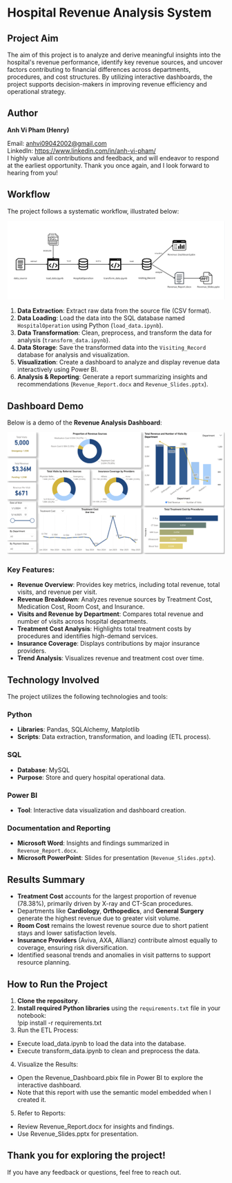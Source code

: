 # Hospital Revenue Analysis System

## Project Aim  
The aim of this project is to analyze and derive meaningful insights into the hospital's revenue performance, identify key revenue sources, and uncover factors contributing to financial differences across departments, procedures, and cost structures. By utilizing interactive dashboards, the project supports decision-makers in improving revenue efficiency and operational strategy.

## Author  
**Anh Vi Pham (Henry)**  

Email: anhvi09042002@gmail.com  
LinkedIn: https://www.linkedin.com/in/anh-vi-pham/  
I highly value all contributions and feedback, and will endeavor to respond at the earliest opportunity. Thank you once again, and I look forward to hearing from you!  

## Workflow  
The project follows a systematic workflow, illustrated below:

![Workflow Diagram](https://github.com/anhvi02/Hospital-Revenue-Analytics-Engineering/blob/master/workflow.png)

1. **Data Extraction**: Extract raw data from the source file (CSV format).  
2. **Data Loading**: Load the data into the SQL database named `HospitalOperation` using Python (`load_data.ipynb`).  
3. **Data Transformation**: Clean, preprocess, and transform the data for analysis (`transform_data.ipynb`).  
4. **Data Storage**: Save the transformed data into the `Visiting_Record` database for analysis and visualization.  
5. **Visualization**: Create a dashboard to analyze and display revenue data interactively using Power BI.  
6. **Analysis & Reporting**: Generate a report summarizing insights and recommendations (`Revenue_Report.docx` and `Revenue_Slides.pptx`).  


## Dashboard Demo  
Below is a demo of the **Revenue Analysis Dashboard**:

![Dashboard Demo](https://github.com/anhvi02/Hospital-Revenue-Analytics-Engineering/blob/master/dashboard_demo.png)

### Key Features:  
- **Revenue Overview**: Provides key metrics, including total revenue, total visits, and revenue per visit.  
- **Revenue Breakdown**: Analyzes revenue sources by Treatment Cost, Medication Cost, Room Cost, and Insurance.  
- **Visits and Revenue by Department**: Compares total revenue and number of visits across hospital departments.  
- **Treatment Cost Analysis**: Highlights total treatment costs by procedures and identifies high-demand services.  
- **Insurance Coverage**: Displays contributions by major insurance providers.  
- **Trend Analysis**: Visualizes revenue and treatment cost over time.


## Technology Involved  
The project utilizes the following technologies and tools:

### Python  
- **Libraries**: Pandas, SQLAlchemy, Matplotlib  
- **Scripts**: Data extraction, transformation, and loading (ETL process).

### SQL  
- **Database**: MySQL  
- **Purpose**: Store and query hospital operational data.

### Power BI  
- **Tool**: Interactive data visualization and dashboard creation.

### Documentation and Reporting  
- **Microsoft Word**: Insights and findings summarized in `Revenue_Report.docx`.  
- **Microsoft PowerPoint**: Slides for presentation (`Revenue_Slides.pptx`).


## Results Summary  
- **Treatment Cost** accounts for the largest proportion of revenue (78.38%), primarily driven by X-ray and CT-Scan procedures.  
- Departments like **Cardiology**, **Orthopedics**, and **General Surgery** generate the highest revenue due to greater visit volume.  
- **Room Cost** remains the lowest revenue source due to short patient stays and lower satisfaction levels.  
- **Insurance Providers** (Aviva, AXA, Allianz) contribute almost equally to coverage, ensuring risk diversification.  
- Identified seasonal trends and anomalies in visit patterns to support resource planning.


## How to Run the Project  
1. **Clone the repository**.  
2. **Install required Python libraries** using the `requirements.txt` file in your notebook:  
   !pip install -r requirements.txt
3.	Run the ETL Process:
- Execute load_data.ipynb to load the data into the database.
- Execute transform_data.ipynb to clean and preprocess the data.
4.	Visualize the Results:
- Open the Revenue_Dashboard.pbix file in Power BI to explore the interactive dashboard.
- Note that this report with use the semantic model embedded when I created it.
5.	Refer to Reports:
- Review Revenue_Report.docx for insights and findings.
- Use Revenue_Slides.pptx for presentation.


## Thank you for exploring the project!
If you have any feedback or questions, feel free to reach out.

